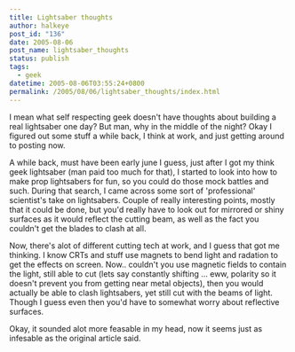 ```yaml
---
title: Lightsaber thoughts
author: halkeye
post_id: "136"
date: 2005-08-06
post_name: lightsaber_thoughts
status: publish
tags:
  - geek
datetime: 2005-08-06T03:55:24+0800
permalink: /2005/08/06/lightsaber_thoughts/index.html
---
```


I mean what self respecting geek doesn't have thoughts about building a real lightsaber one day? But man, why in the middle of the night? Okay I figured out some stuff a while back, I think at work, and just getting around to posting now.

A while back, must have been early june I guess, just after I got my think geek lightsaber (man paid too much for that), I started to look into how to make prop lightsabers for fun, so you could do those mock battles and such. During that search, I came across some sort of 'professional' scientist's take on lightsabers. Couple of really interesting points, mostly that it could be done, but you'd really have to look out for mirrored or shiny surfaces as it would reflect the cutting beam, as well as the fact you couldn't get the blades to clash at all.

Now, there's alot of different cutting tech at work, and I guess that got me thinking. I know CRTs and stuff use magnets to bend light and radation to get the effects on screen. Now.. couldn't you use magnetic fields to contain the light, still able to cut (lets say constantly shifting ... eww, polarity so it doesn't prevent you from getting near metal objects), then you would actually be able to clash lightsabers, yet still cut with the beams of light. Though I guess even then you'd have to somewhat worry about reflective surfaces.

Okay, it sounded alot more feasable in my head, now it seems just as infesable as the original article said.
